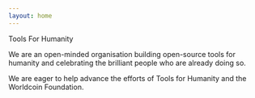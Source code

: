 ```yaml
---
layout: home
---
```


Tools For Humanity

We are an open-minded organisation building open-source tools for humanity and celebrating the brilliant people who are already doing so.

We are eager to help advance the efforts of Tools for Humanity and the Worldcoin Foundation.


